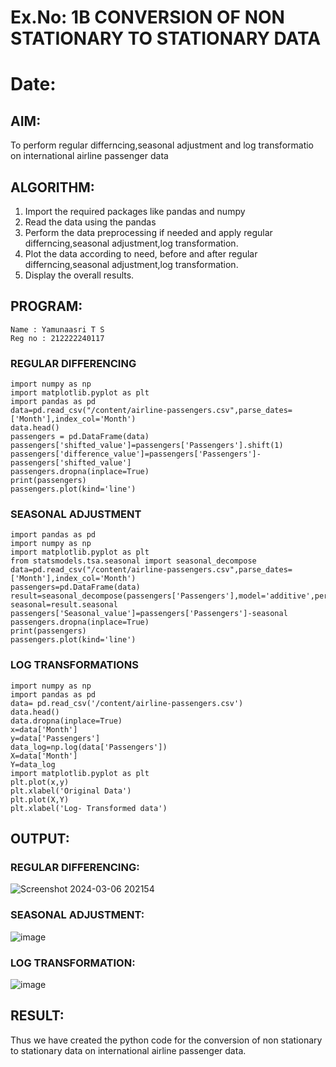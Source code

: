 # Ex.No: 1B                     CONVERSION OF NON STATIONARY TO STATIONARY DATA
# Date: 

## AIM:
To perform regular differncing,seasonal adjustment and log transformatio on international airline passenger data
## ALGORITHM:
1. Import the required packages like pandas and numpy
2. Read the data using the pandas
3. Perform the data preprocessing if needed and apply regular differncing,seasonal adjustment,log transformation.
4. Plot the data according to need, before and after regular differncing,seasonal adjustment,log transformation.
5. Display the overall results.
## PROGRAM:
```
Name : Yamunaasri T S
Reg no : 212222240117
```
### REGULAR DIFFERENCING
```
import numpy as np
import matplotlib.pyplot as plt
import pandas as pd
data=pd.read_csv("/content/airline-passengers.csv",parse_dates=['Month'],index_col='Month')
data.head()
passengers = pd.DataFrame(data)
passengers['shifted_value']=passengers['Passengers'].shift(1)
passengers['difference_value']=passengers['Passengers']-passengers['shifted_value']
passengers.dropna(inplace=True)
print(passengers)
passengers.plot(kind='line')
```
### SEASONAL ADJUSTMENT
```
import pandas as pd
import numpy as np
import matplotlib.pyplot as plt
from statsmodels.tsa.seasonal import seasonal_decompose
data=pd.read_csv("/content/airline-passengers.csv",parse_dates=['Month'],index_col='Month')
passengers=pd.DataFrame(data)
result=seasonal_decompose(passengers['Passengers'],model='additive',period=1)
seasonal=result.seasonal
passengers['Seasonal_value']=passengers['Passengers']-seasonal
passengers.dropna(inplace=True)
print(passengers)
passengers.plot(kind='line')
```
### LOG TRANSFORMATIONS
```
import numpy as np
import pandas as pd
data= pd.read_csv('/content/airline-passengers.csv')
data.head()
data.dropna(inplace=True)
x=data['Month']
y=data['Passengers']
data_log=np.log(data['Passengers'])
X=data['Month']
Y=data_log
import matplotlib.pyplot as plt
plt.plot(x,y)
plt.xlabel('Original Data')
plt.plot(X,Y)
plt.xlabel('Log- Transformed data')
```

## OUTPUT:
### REGULAR DIFFERENCING:
![Screenshot 2024-03-06 202154](https://github.com/Yamunaasri/TSA_EXP1B/assets/115707860/907c96c3-9db8-4e90-9bc0-f8b8d3356440)

### SEASONAL ADJUSTMENT:
![image](https://github.com/Yamunaasri/TSA_EXP1B/assets/115707860/e1553866-2b14-473b-9847-bac2bb04ab56)

### LOG TRANSFORMATION:
![image](https://github.com/Yamunaasri/TSA_EXP1B/assets/115707860/76e7ae9b-1487-4e33-a119-2f67e925f218)

## RESULT:
Thus we have created the python code for the conversion of non stationary to stationary data on international airline passenger
data.
